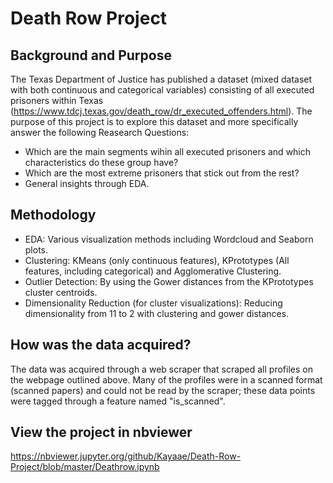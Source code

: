 # Death Row Project
## Background and Purpose
The Texas Department of Justice has published a dataset (mixed dataset with both continuous and categorical variables) consisting of all executed prisoners within Texas (https://www.tdcj.texas.gov/death_row/dr_executed_offenders.html). The purpose of this project is to explore this dataset and more specifically answer the following Reasearch Questions:

- Which are the main segments wihin all executed prisoners and which characteristics do these group have?
- Which are the most extreme prisoners that stick out from the rest?
- General insights through EDA.

## Methodology

- EDA: Various visualization methods including Wordcloud and Seaborn plots.
- Clustering: KMeans (only continuous features), KPrototypes (All features, including categorical) and Agglomerative Clustering.
- Outlier Detection: By using the Gower distances from the KPrototypes cluster centroids.
- Dimensionality Reduction (for cluster visualizations): Reducing dimensionality from 11 to 2 with clustering and gower distances.

## How was the data acquired?
The data was acquired through a web scraper that scraped all profiles on the webpage outlined above. Many of the profiles were in a scanned format (scanned papers) and could not be read by the scraper; these data points were tagged through a feature named "is_scanned".

## View the project in nbviewer
https://nbviewer.jupyter.org/github/Kayaae/Death-Row-Project/blob/master/Deathrow.ipynb
